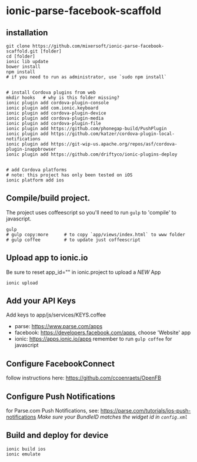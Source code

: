 # ionic-parse-facebook-scaffold

## installation
```
git clone https://github.com/mixersoft/ionic-parse-facebook-scaffold.git [folder]
cd [folder]
ionic lib update
bower install
npm install 
# if you need to run as administrator, use `sudo npm install`


# install Cordova plugins from web
mkdir hooks   # why is this folder missing?
ionic plugin add cordova-plugin-console
ionic plugin add com.ionic.keyboard
ionic plugin add cordova-plugin-device
ionic plugin add cordova-plugin-media
ionic plugin add cordova-plugin-file
ionic plugin add https://github.com/phonegap-build/PushPlugin
ionic plugin add https://github.com/katzer/cordova-plugin-local-notifications
ionic plugin add https://git-wip-us.apache.org/repos/asf/cordova-plugin-inappbrowser
ionic plugin add https://github.com/driftyco/ionic-plugins-deploy


# add Cordova platforms
# note: this project has only been tested on iOS 
ionic platform add ios
```

## Compile/build project. 
The project uses coffeescript so you'll need to run `gulp` to 'compile' to javascript.
```
gulp
# gulp copy:more      # to copy `app/views/index.html` to www folder
# gulp coffee         # to update just coffeescript
```

## Upload app to ionic.io
Be sure to reset app_id="" in ionic.project to upload a *NEW* App
```
ionic upload 
```


## Add your API Keys 
Add keys to app/js/services/KEYS.coffee
- parse:      https://www.parse.com/apps
- facebook:   https://developers.facebook.com/apps, choose 'Website' app
- ionic:      https://apps.ionic.io/apps
remember to run `gulp coffee` for javascript

## Configure FacebookConnect
follow instructions here: https://github.com/ccoenraets/OpenFB

## Configure Push Notifications
for Parse.com Push Notifications, see: https://parse.com/tutorials/ios-push-notifications
*Make sure your BundleID matches the widget id in `config.xml`*

## Build and deploy for device
```
ionic build ios
ionic emulate

```


